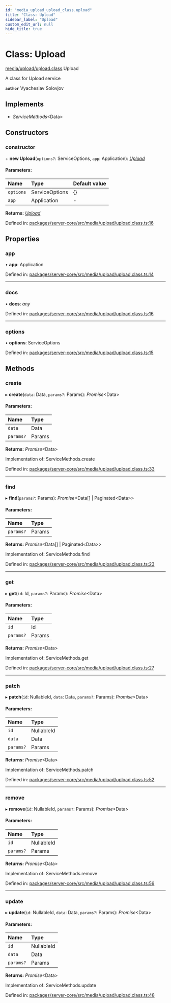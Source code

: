 ```yaml
---
id: "media_upload_upload_class.upload"
title: "Class: Upload"
sidebar_label: "Upload"
custom_edit_url: null
hide_title: true
---
```


# Class: Upload

[media/upload/upload.class](../modules/media_upload_upload_class.md).Upload

A class for Upload service

**`author`** Vyacheslav Solovjov

## Implements

* *ServiceMethods*<Data\>

## Constructors

### constructor

\+ **new Upload**(`options?`: ServiceOptions, `app`: Application): [*Upload*](media_upload_upload_class.upload.md)

#### Parameters:

Name | Type | Default value |
:------ | :------ | :------ |
`options` | ServiceOptions | {} |
`app` | Application | - |

**Returns:** [*Upload*](media_upload_upload_class.upload.md)

Defined in: [packages/server-core/src/media/upload/upload.class.ts:16](https://github.com/xr3ngine/xr3ngine/blob/673ad6a5f/packages/server-core/src/media/upload/upload.class.ts#L16)

## Properties

### app

• **app**: Application

Defined in: [packages/server-core/src/media/upload/upload.class.ts:14](https://github.com/xr3ngine/xr3ngine/blob/673ad6a5f/packages/server-core/src/media/upload/upload.class.ts#L14)

___

### docs

• **docs**: *any*

Defined in: [packages/server-core/src/media/upload/upload.class.ts:16](https://github.com/xr3ngine/xr3ngine/blob/673ad6a5f/packages/server-core/src/media/upload/upload.class.ts#L16)

___

### options

• **options**: ServiceOptions

Defined in: [packages/server-core/src/media/upload/upload.class.ts:15](https://github.com/xr3ngine/xr3ngine/blob/673ad6a5f/packages/server-core/src/media/upload/upload.class.ts#L15)

## Methods

### create

▸ **create**(`data`: Data, `params?`: Params): *Promise*<Data\>

#### Parameters:

Name | Type |
:------ | :------ |
`data` | Data |
`params?` | Params |

**Returns:** *Promise*<Data\>

Implementation of: ServiceMethods.create

Defined in: [packages/server-core/src/media/upload/upload.class.ts:33](https://github.com/xr3ngine/xr3ngine/blob/673ad6a5f/packages/server-core/src/media/upload/upload.class.ts#L33)

___

### find

▸ **find**(`params?`: Params): *Promise*<Data[] \| Paginated<Data\>\>

#### Parameters:

Name | Type |
:------ | :------ |
`params?` | Params |

**Returns:** *Promise*<Data[] \| Paginated<Data\>\>

Implementation of: ServiceMethods.find

Defined in: [packages/server-core/src/media/upload/upload.class.ts:23](https://github.com/xr3ngine/xr3ngine/blob/673ad6a5f/packages/server-core/src/media/upload/upload.class.ts#L23)

___

### get

▸ **get**(`id`: Id, `params?`: Params): *Promise*<Data\>

#### Parameters:

Name | Type |
:------ | :------ |
`id` | Id |
`params?` | Params |

**Returns:** *Promise*<Data\>

Implementation of: ServiceMethods.get

Defined in: [packages/server-core/src/media/upload/upload.class.ts:27](https://github.com/xr3ngine/xr3ngine/blob/673ad6a5f/packages/server-core/src/media/upload/upload.class.ts#L27)

___

### patch

▸ **patch**(`id`: NullableId, `data`: Data, `params?`: Params): *Promise*<Data\>

#### Parameters:

Name | Type |
:------ | :------ |
`id` | NullableId |
`data` | Data |
`params?` | Params |

**Returns:** *Promise*<Data\>

Implementation of: ServiceMethods.patch

Defined in: [packages/server-core/src/media/upload/upload.class.ts:52](https://github.com/xr3ngine/xr3ngine/blob/673ad6a5f/packages/server-core/src/media/upload/upload.class.ts#L52)

___

### remove

▸ **remove**(`id`: NullableId, `params?`: Params): *Promise*<Data\>

#### Parameters:

Name | Type |
:------ | :------ |
`id` | NullableId |
`params?` | Params |

**Returns:** *Promise*<Data\>

Implementation of: ServiceMethods.remove

Defined in: [packages/server-core/src/media/upload/upload.class.ts:56](https://github.com/xr3ngine/xr3ngine/blob/673ad6a5f/packages/server-core/src/media/upload/upload.class.ts#L56)

___

### update

▸ **update**(`id`: NullableId, `data`: Data, `params?`: Params): *Promise*<Data\>

#### Parameters:

Name | Type |
:------ | :------ |
`id` | NullableId |
`data` | Data |
`params?` | Params |

**Returns:** *Promise*<Data\>

Implementation of: ServiceMethods.update

Defined in: [packages/server-core/src/media/upload/upload.class.ts:48](https://github.com/xr3ngine/xr3ngine/blob/673ad6a5f/packages/server-core/src/media/upload/upload.class.ts#L48)
